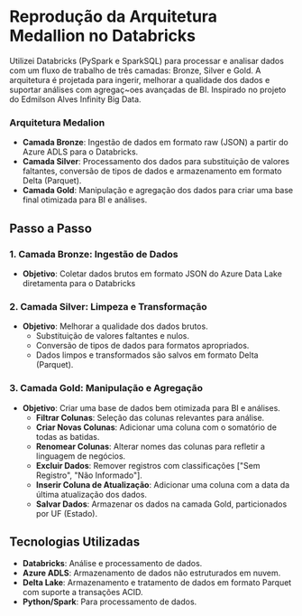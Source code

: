 # Reprodução da Arquitetura Medallion no Databricks

Utilizei Databricks (PySpark e SparkSQL) para processar e analisar dados com um fluxo de trabalho de três camadas: Bronze, Silver e Gold. A arquitetura é projetada para ingerir, melhorar a qualidade dos dados e suportar análises com agregaç~oes avançadas de BI. Inspirado no projeto do Edmilson Alves Infinity Big Data.

### Arquitetura Medalion

- **Camada Bronze**: Ingestão de dados em formato raw (JSON) a partir do Azure ADLS para o Databricks.
- **Camada Silver**: Processamento dos dados para substituição de valores faltantes, conversão de tipos de dados e armazenamento em formato Delta (Parquet).
- **Camada Gold**: Manipulação e agregação dos dados para criar uma base final otimizada para BI e análises.

## Passo a Passo

### 1. Camada Bronze: Ingestão de Dados
- **Objetivo**: Coletar dados brutos em formato JSON do Azure Data Lake diretamenta para o Databricks

### 2. Camada Silver: Limpeza e Transformação
- **Objetivo**: Melhorar a qualidade dos dados brutos.
  - Substituição de valores faltantes e nulos.
  - Conversão de tipos de dados para formatos apropriados.
  - Dados limpos e transformados são salvos em formato Delta (Parquet).

### 3. Camada Gold: Manipulação e Agregação
- **Objetivo**: Criar uma base de dados bem otimizada para BI e análises.
  - **Filtrar Colunas**: Seleção das colunas relevantes para análise.
  - **Criar Novas Colunas**: Adicionar uma coluna com o somatório de todas as batidas.
  - **Renomear Colunas**: Alterar nomes das colunas para refletir a linguagem de negócios.
  - **Excluir Dados**: Remover registros com classificações ["Sem Registro", "Não Informado"].
  - **Inserir Coluna de Atualização**: Adicionar uma coluna com a data da última atualização dos dados.
  - **Salvar Dados**: Armazenar os dados na camada Gold, particionados por UF (Estado).

## Tecnologias Utilizadas

- **Databricks**: Análise e processamento de dados.
- **Azure ADLS**: Armazenamento de dados não estruturados em nuvem.
- **Delta Lake**: Armazenamento e tratamento de dados em formato Parquet com suporte a transações ACID.
- **Python/Spark**: Para processamento de dados.